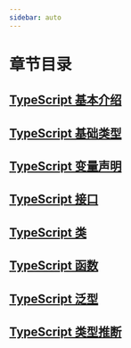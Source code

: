 ```yaml
---
sidebar: auto
---
```


# 章节目录

## [TypeScript 基本介绍](./introduce.md)

## [TypeScript 基础类型](./chapter2/type.md)

## [TypeScript 变量声明](./chapter2/declare.md)

## [TypeScript 接口](./chapter2/interface.md)

## [TypeScript 类](./chapter2/class.md)

## [TypeScript 函数](./chapter2/function.md)

## [TypeScript 泛型](./chapter2/generic.md)

## [TypeScript 类型推断](./chapter2/inference.md)

